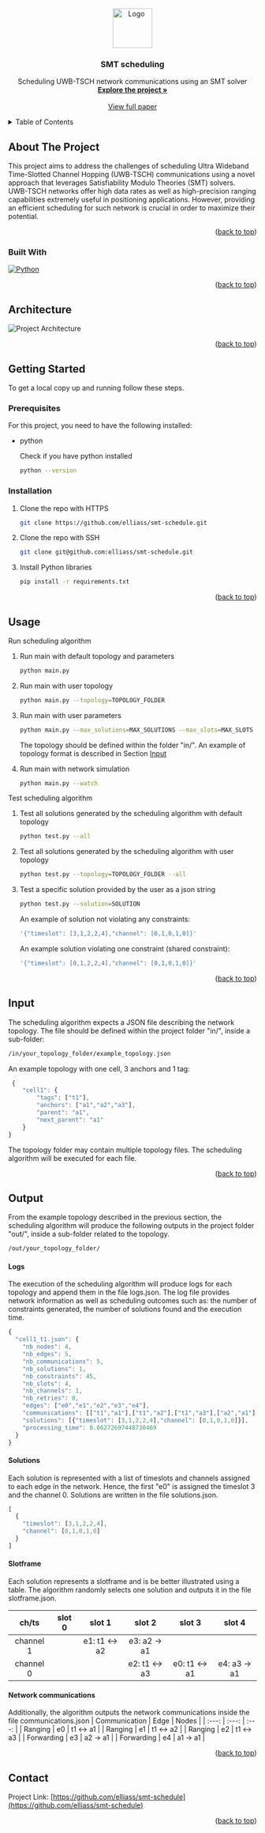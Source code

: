 <a name="readme-top"></a>

<!-- PROJECT LOGO -->
<br />
<div align="center">
  <a href="https://github.com/elliass/smt-schedule">
    <img src="images/logo.png" alt="Logo" width="80" height="80">
  </a>

<h3 align="center">SMT scheduling
</h3>

  <p align="center">
    Scheduling UWB-TSCH network communications using an SMT solver
    <br />
    <a href="https://github.com/elliass/smt-schedule/tree/master/src"><strong>Explore the project »</strong></a>
    <br />
    <br />
    <a href="https://www.overleaf.com/project/6453e380894b146dd444f6ff">View full paper</a>
  </p>
</div>



<!-- TABLE OF CONTENTS -->
<details>
  <summary>Table of Contents</summary>
  <ol>
    <li>
      <a href="#about-the-project">About The Project</a>
      <ul>
        <li><a href="#built-with">Built With</a></li>
      </ul>
    </li>
    <li><a href="#architecture">Architecture</a></li>
    <li>
      <a href="#getting-started">Getting Started</a>
      <ul>
        <li><a href="#prerequisites">Prerequisites</a></li>
        <li><a href="#installation">Installation</a></li>
      </ul>
    </li>
    <li><a href="#usage">Usage</a></li>
    <li><a href="#input">Input</a></li>
    <li><a href="#output">Output</a></li>
    <li><a href="#contact">Contact</a></li>
  </ol>
</details>



<!-- ABOUT THE PROJECT -->
## About The Project

This project aims to address the challenges of scheduling Ultra Wideband Time-Slotted Channel Hopping (UWB-TSCH) communications using a novel approach that leverages Satisfiability Modulo Theories (SMT) solvers. UWB-TSCH networks offer high data rates as well as high-precision ranging capabilities extremely useful in positioning applications. However, providing an efficient scheduling for such network is crucial in order to maximize their potential.

<p align="right">(<a href="#readme-top">back to top</a>)</p>



### Built With

[![Python][Python]][Python-url]

<p align="right">(<a href="#readme-top">back to top</a>)</p>



<!-- ARCHITECTURE -->
## Architecture

![Project Architecture][project-architecture]


<p align="right">(<a href="#readme-top">back to top</a>)</p>



<!-- GETTING STARTED -->
## Getting Started

To get a local copy up and running follow these steps.

### Prerequisites

For this project, you need to have the following installed:
* python

  Check if you have python installed
  ```sh
  python --version
  ```

### Installation

1. Clone the repo with HTTPS
   ```sh
   git clone https://github.com/elliass/smt-schedule.git
   ```
2. Clone the repo with SSH
   ```sh
   git clone git@github.com:elliass/smt-schedule.git
   ```
3. Install Python libraries
   ```sh
   pip install -r requirements.txt
   ```

<p align="right">(<a href="#readme-top">back to top</a>)</p>



<!-- USAGE -->
## Usage

Run scheduling algorithm
1. Run main with default topology and parameters
   ```sh
   python main.py
   ```
2. Run main with user topology
   ```sh
   python main.py --topology=TOPOLOGY_FOLDER
   ```
3. Run main with user parameters
   ```sh
   python main.py --max_solutions=MAX_SOLUTIONS --max_slots=MAX_SLOTS --max_channels=MAX_CHANNELS --max_retries=MAX_RETRIES
   ```

   The topology should be defined within the folder "in/". An example of topology format is described in Section <a href="#input"> Input</a>

4. Run main with network simulation
   ```sh
   python main.py --watch
   ```

Test scheduling algorithm
1. Test all solutions generated by the scheduling algorithm with default topology
   ```sh
   python test.py --all
   ```
2. Test all solutions generated by the scheduling algorithm with user topology
   ```sh
   python test.py --topology=TOPOLOGY_FOLDER --all
   ```
3. Test a specific solution provided by the user as a json string
   ```sh
   python test.py --solution=SOLUTION
   ```

   An example of solution not violating any constraints:
   ```js
   '{"timeslot": [3,1,2,2,4],"channel": [0,1,0,1,0]}'
   ```

   An example solution violating one constraint (shared constraint): 
   ```js
   '{"timeslot": [0,1,2,2,4],"channel": [0,1,0,1,0]}'
   ```

<p align="right">(<a href="#readme-top">back to top</a>)</p>



<!-- INPUT -->
## Input

The scheduling algorithm expects a JSON file describing the network topology. The file should be defined within the project folder "in/", inside a sub-folder:
   ```sh
   /in/your_topology_folder/example_topology.json
   ```

An example topology with one cell, 3 anchors and 1 tag: 

   ```js
    {
       "cell1": {
           "tags": ["t1"],
           "anchors": ["a1","a2","a3"],
           "parent": "a1",
           "next_parent": "a1"
       }
   }
   ```

The topology folder may contain multiple topology files. The scheduling algorithm will be executed for each file.

<p align="right">(<a href="#readme-top">back to top</a>)</p>



<!-- OUTPUT -->
## Output
From the example topology described in the previous section, the scheduling algorithm will produce the following outputs in the project folder "out/", inside a sub-folder related to the topology.
   ```sh
   /out/your_topology_folder/
   ```

#### Logs
The execution of the scheduling algorithm will produce logs for each topology and append them in the file logs.json. The log file provides network information as well as scheduling outcomes such as: the number of constraints generated, the number of solutions found and the execution time.

   ```js   
   {
     "cell1_t1.json": {
       "nb_nodes": 4,
       "nb_edges": 5,
       "nb_communications": 5,
       "nb_solutions": 1,
       "nb_constraints": 45,
       "nb_slots": 4,
       "nb_channels": 1,
       "nb_retries": 0,
       "edges": ["e0","e1","e2","e3","e4"],
       "communications": [["t1","a1"],["t1","a2"],["t1","a3"],["a2","a1"],["a3","a1"]],
       "solutions": [{"timeslot": [3,1,2,2,4],"channel": [0,1,0,1,0]}],
       "processing_time": 0.06272697448730469
     }
   }
   ```
  

#### Solutions
Each solution is represented with a list of timeslots and channels assigned to each edge in the network. Hence, the first "e0" is assigned the timeslot 3 and the channel 0. Solutions are written in the file solutions.json.

   ```js
   [
     {
       "timeslot": [3,1,2,2,4],
       "channel": [0,1,0,1,0]
     }
   ]
   ```


#### Slotframe
Each solution represents a slotframe and is be better illustrated using a table. The algorithm randomly selects one solution and outputs it in the file slotframe.json.

| ch/ts     | slot 0       | slot 1       | slot 2       | slot 3       | slot 4       |
| :---:     | :---:        | :---:        | :---:        | :---:        | :---:        |
| channel 1 |              | e1: t1 ↔ a2  | e3: a2 → a1  |              |              |
| channel 0 |              |              | e2: t1 ↔ a3  | e0: t1 ↔ a1  | e4: a3 → a1  |


#### Network communications
Additionally, the algorithm outputs the network communications inside the file communications.json
| Communication | Edge  | Nodes     |
| :---:         | :---: | :---:     |
| Ranging       | e0    | t1 ↔ a1   |
| Ranging       | e1    | t1 ↔ a2   |
| Ranging       | e2    | t1 ↔ a3   |
| Forwarding    | e3    | a2 → a1   |
| Forwarding    | e4    | a1 → a1   |

<!-- 
#### Network constraints
Additionally, the algorithm outputs the network constraints inside the file constraints.json -->


<p align="right">(<a href="#readme-top">back to top</a>)</p>



<!-- CONTACT -->
## Contact
Project Link: [https://github.com/elliass/smt-schedule](https://github.com/elliass/smt-schedule)

<p align="right">(<a href="#readme-top">back to top</a>)</p>



<!-- MARKDOWN LINKS & IMAGES -->
<!-- https://www.markdownguide.org/basic-syntax/#reference-style-links -->
[product-screenshot]: images/screenshot.png

[project-architecture]: images/architecture.png

[Python]: https://img.shields.io/badge/python-3670A0?style=for-the-badge&logo=python&logoColor=ffdd54
[Python-url]: https://www.python.org/